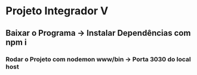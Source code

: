 # Projeto Integrador V

## Baixar o Programa -> Instalar Dependências com npm i

### Rodar o Projeto com nodemon www/bin -> Porta 3030 do local host